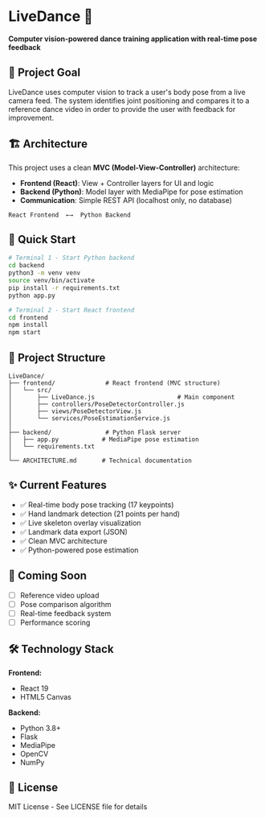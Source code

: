 # LiveDance 💃

**Computer vision-powered dance training application with real-time pose feedback**

## 🎯 Project Goal

LiveDance uses computer vision to track a user's body pose from a live camera feed. The system identifies joint positioning and compares it to a reference dance video in order to provide the user with feedback for improvement.

## 🏗 Architecture

This project uses a clean **MVC (Model-View-Controller)** architecture:

- **Frontend (React)**: View + Controller layers for UI and logic
- **Backend (Python)**: Model layer with MediaPipe for pose estimation
- **Communication**: Simple REST API (localhost only, no database)

```
React Frontend  ←→  Python Backend
```

## 📖 Quick Start

```bash
# Terminal 1 - Start Python backend
cd backend
python3 -m venv venv
source venv/bin/activate
pip install -r requirements.txt
python app.py

# Terminal 2 - Start React frontend
cd frontend
npm install
npm start
```

## 📂 Project Structure

```
LiveDance/
├── frontend/              # React frontend (MVC structure)
│   └── src/
│       ├── LiveDance.js                       # Main component
│       ├── controllers/PoseDetectorController.js
│       ├── views/PoseDetectorView.js
│       └── services/PoseEstimationService.js
│
├── backend/               # Python Flask server
│   ├── app.py            # MediaPipe pose estimation
│   └── requirements.txt
│
└── ARCHITECTURE.md       # Technical documentation
```

## ✨ Current Features

- ✅ Real-time body pose tracking (17 keypoints)
- ✅ Hand landmark detection (21 points per hand)
- ✅ Live skeleton overlay visualization
- ✅ Landmark data export (JSON)
- ✅ Clean MVC architecture
- ✅ Python-powered pose estimation

## 🚧 Coming Soon

- [ ] Reference video upload
- [ ] Pose comparison algorithm
- [ ] Real-time feedback system
- [ ] Performance scoring

## 🛠 Technology Stack

**Frontend:**

- React 19
- HTML5 Canvas

**Backend:**

- Python 3.8+
- Flask
- MediaPipe
- OpenCV
- NumPy

## 📝 License

MIT License - See LICENSE file for details
